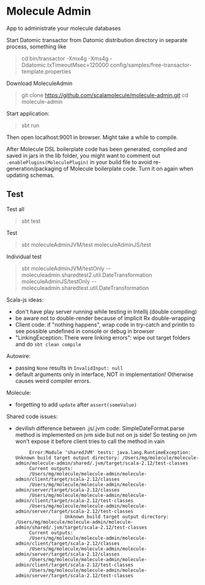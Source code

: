 # Molecule Admin

App to administrate your molecule databases

Start Datomic transactor from Datomic distribution directory in separate process, something like
> cd <datomic-distribution-dir>
> bin/transactor -Xmx4g -Xms4g -Ddatomic.txTimeoutMsec=120000 config/samples/free-transactor-template.properties

Download MoleculeAdmin
> git clone https://github.com/scalamolecule/molecule-admin.git
> cd molecule-admin

Start application:

> sbt run

Then open localhost:9001 in browser. Might take a while to compile. 

After Molecule DSL boilerplate code has been generated, compiled and saved in jars in the lib folder, you might
want to comment out `.enablePlugins(MoleculePlugin)` in your build file to avoid re-generation/packaging of 
Molecule boilerplate code. Turn it on again when updating schemas.


## Test

Test all
> sbt test

Test 
> sbt
> moleculeAdminJVM/test
> moleculeAdminJS/test

Individual test
> sbt
> moleculeAdminJVM/testOnly -- moleculeadmin.sharedtest2.util.DateTransformation
> moleculeAdminJS/testOnly -- moleculeadmin.sharedtest.util.DateTransformation





Scala-js ideas:
- don't have play server running while testing in Intellij (double compiling)
- be aware not to double-render because of implicit Rx double-wrapping
- Client code: if "nothing happens", wrap code in try-catch and println to see possible undefined in console or debug in browser
- "LinkingException: There were linking errors": wipe out target folders and do `sbt clean compile`

Autowire:
- passing `None` results in `InvalidInput: null`
- default arguments only in interface, NOT in implementation! Otherwise causes weird compiler errors. 

Molecule:
- forgetting to add `update` after `assert(someValue)`

Shared code issues:
- devilish difference between .js/.jvm code: 
SimpleDateFormat.parse method is implemented on jvm side but not on js side! 
So testing on jvm won't expose it before client tries to call the method in vain  




           Error:Module 'sharedJVM' tests: java.lang.RuntimeException: Unknown build target output directory: /Users/mg/molecule/molecule-admin/molecule-admin/shared/.jvm/target/scala-2.12/test-classes
           Current outputs:
           /Users/mg/molecule/molecule-admin/molecule-admin/client/target/scala-2.12/classes
           /Users/mg/molecule/molecule-admin/molecule-admin/server/target/scala-2.12/classes
           /Users/mg/molecule/molecule-admin/molecule-admin/client/target/scala-2.12/test-classes
           /Users/mg/molecule/molecule-admin/molecule-admin/server/target/scala-2.12/test-classes
                      : Unknown build target output directory: /Users/mg/molecule/molecule-admin/molecule-admin/shared/.jvm/target/scala-2.12/test-classes
           Current outputs:
           /Users/mg/molecule/molecule-admin/molecule-admin/client/target/scala-2.12/classes
           /Users/mg/molecule/molecule-admin/molecule-admin/server/target/scala-2.12/classes
           /Users/mg/molecule/molecule-admin/molecule-admin/client/target/scala-2.12/test-classes
           /Users/mg/molecule/molecule-admin/molecule-admin/server/target/scala-2.12/test-classes
                      